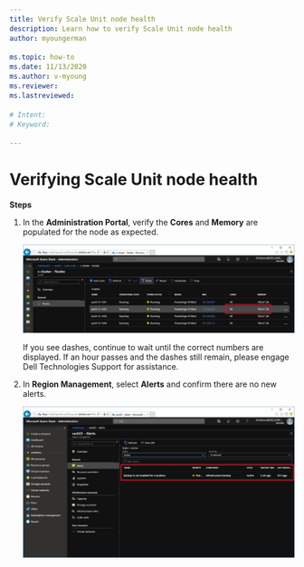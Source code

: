 ```yaml
---
title: Verify Scale Unit node health
description: Learn how to verify Scale Unit node health
author: myoungerman

ms.topic: how-to
ms.date: 11/13/2020
ms.author: v-myoung
ms.reviewer: 
ms.lastreviewed: 

# Intent: 
# Keyword: 

---
```


# Verifying Scale Unit node health

**Steps**

1.  In the **Administration Portal**, verify the **Cores** and
    **Memory** are populated for the node as expected.

    ![](media/image-56.png)
    
    If you see dashes, continue to wait
    until the correct numbers are displayed. If an hour passes and the
    dashes still remain, please engage Dell Technologies Support for
    assistance.
    
2.  In **Region Management**, select **Alerts** and confirm there are no
    new alerts.

    ![](media/image-19.png)
    
